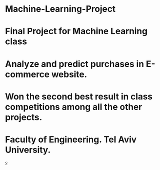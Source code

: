 # Machine-Learning-Project
# Final Project for Machine Learning class
# Analyze and predict purchases in E-commerce website. 
# Won the second best result in class competitions among all the other projects.
# Faculty of Engineering. Tel Aviv University.
2
